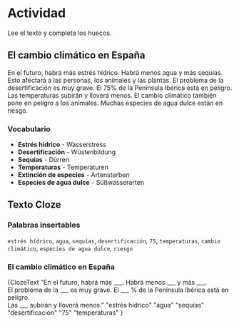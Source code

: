 # Actividad
Lee el texto y completa los huecos.

## El cambio climático en España
En el futuro, habrá más estrés hídrico. Habrá menos agua y más sequías. Esto afectará a las personas, los animales y las plantas. El problema de la desertificación es muy grave. El 75% de la Península Ibérica está en peligro. Las temperaturas subirán y lloverá menos. El cambio climático también pone en peligro a los animales. Muchas especies de agua dulce están en riesgo.

### Vocabulario
- **Estrés hídrico** - Wasserstress
- **Desertificación** - Wüstenbildung
- **Sequías** - Dürren
- **Temperaturas** - Temperaturen
- **Extinción de especies** - Artensterben
- **Especies de agua dulce** - Süßwasserarten

## Texto Cloze

### Palabras insertables
`estrés hídrico`, `agua`, `sequías`, `desertificación`, `75`, `temperaturas`, `cambio climático`, `especies de agua dulce`, `riesgo`

### El cambio climático en España

{ClozeText
"En el futuro, habrá más ___. Habrá menos ___ y más ___.  
El problema de la ___ es muy grave. El ___ % de la Península Ibérica está en peligro.  
Las ___ subirán y lloverá menos."
"estrés hídrico" "agua" "sequías"  
"desertificación" "75" "temperaturas"
}
